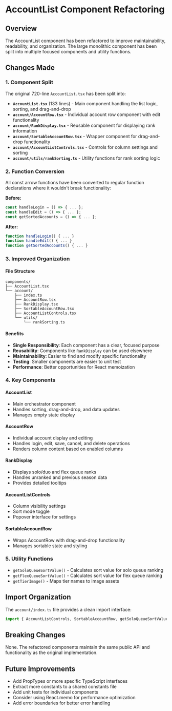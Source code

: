 # AccountList Component Refactoring

## Overview
The AccountList component has been refactored to improve maintainability, readability, and organization. The large monolithic component has been split into multiple focused components and utility functions.

## Changes Made

### 1. Component Split
The original 720-line `AccountList.tsx` has been split into:

- **`AccountList.tsx`** (133 lines) - Main component handling the list logic, sorting, and drag-and-drop
- **`account/AccountRow.tsx`** - Individual account row component with edit functionality
- **`account/RankDisplay.tsx`** - Reusable component for displaying rank information
- **`account/SortableAccountRow.tsx`** - Wrapper component for drag-and-drop functionality
- **`account/AccountListControls.tsx`** - Controls for column settings and sorting
- **`account/utils/rankSorting.ts`** - Utility functions for rank sorting logic

### 2. Function Conversion
All const arrow functions have been converted to regular function declarations where it wouldn't break functionality:

**Before:**
```typescript
const handleLogin = () => { ... };
const handleEdit = () => { ... };
const getSortedAccounts = () => { ... };
```

**After:**
```typescript
function handleLogin() { ... }
function handleEdit() { ... }
function getSortedAccounts() { ... }
```

### 3. Improved Organization

#### File Structure
```
components/
├── AccountList.tsx
└── account/
    ├── index.ts
    ├── AccountRow.tsx
    ├── RankDisplay.tsx
    ├── SortableAccountRow.tsx
    ├── AccountListControls.tsx
    └── utils/
        └── rankSorting.ts
```

#### Benefits
- **Single Responsibility**: Each component has a clear, focused purpose
- **Reusability**: Components like `RankDisplay` can be used elsewhere
- **Maintainability**: Easier to find and modify specific functionality
- **Testing**: Smaller components are easier to unit test
- **Performance**: Better opportunities for React memoization

### 4. Key Components

#### AccountList
- Main orchestrator component
- Handles sorting, drag-and-drop, and data updates
- Manages empty state display

#### AccountRow
- Individual account display and editing
- Handles login, edit, save, cancel, and delete operations
- Renders column content based on enabled columns

#### RankDisplay
- Displays solo/duo and flex queue ranks
- Handles unranked and previous season data
- Provides detailed tooltips

#### AccountListControls
- Column visibility settings
- Sort mode toggle
- Popover interface for settings

#### SortableAccountRow
- Wraps AccountRow with drag-and-drop functionality
- Manages sortable state and styling

### 5. Utility Functions
- `getSoloQueueSortValue()` - Calculates sort value for solo queue ranking
- `getFlexQueueSortValue()` - Calculates sort value for flex queue ranking
- `getTierImage()` - Maps tier names to image assets

## Import Organization
The `account/index.ts` file provides a clean import interface:
```typescript
import { AccountListControls, SortableAccountRow, getSoloQueueSortValue } from "./account";
```

## Breaking Changes
None. The refactored components maintain the same public API and functionality as the original implementation.

## Future Improvements
- Add PropTypes or more specific TypeScript interfaces
- Extract more constants to a shared constants file
- Add unit tests for individual components
- Consider using React.memo for performance optimization
- Add error boundaries for better error handling
